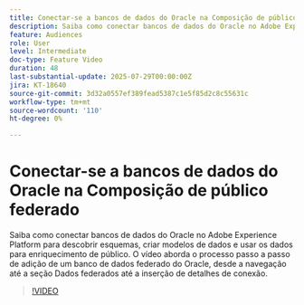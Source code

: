 ```yaml
---
title: Conectar-se a bancos de dados do Oracle na Composição de público federado
description: Saiba como conectar bancos de dados do Oracle no Adobe Experience Platform para descobrir esquemas, criar modelos de dados e usar os dados para enriquecimento de público. O vídeo aborda o processo passo a passo de adição de um banco de dados federado do Oracle, desde a navegação até a seção Dados federados até a inserção de detalhes de conexão.
feature: Audiences
role: User
level: Intermediate
doc-type: Feature Video
duration: 48
last-substantial-update: 2025-07-29T00:00:00Z
jira: KT-18640
source-git-commit: 3d32a0557ef389fead5387c1e5f85d2c8c55631c
workflow-type: tm+mt
source-wordcount: '110'
ht-degree: 0%

---
```



# Conectar-se a bancos de dados do Oracle na Composição de público federado

Saiba como conectar bancos de dados do Oracle no Adobe Experience Platform para descobrir esquemas, criar modelos de dados e usar os dados para enriquecimento de público. O vídeo aborda o processo passo a passo de adição de um banco de dados federado do Oracle, desde a navegação até a seção Dados federados até a inserção de detalhes de conexão.

>[!VIDEO](https://video.tv.adobe.com/v/3470069/?learn=on&enablevpops)
